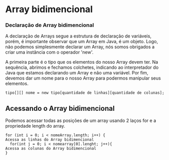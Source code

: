 # Array bidimencional

### Declaração de Array bidimencional

A declaração de Arrays segue a estrutura de declaração de variáveis, porém, é importante observar
que um Array em Java, é um objeto. Logo, não podemos simplesmente declarar um Array, nós somos
obrigados a criar uma instância com o operador 'new'.

A primeira parte é o tipo que os elementos do nosso Array devem ter. Na sequência, abrimos e
fechamos colchetes, indicando ao interpretador do Java que estamos declarando um Array e não uma variável.
Por fim, devemos dar um nome para o nosso Array para podermos manipular seus elementos.

```
tipo[][] nome = new tipo[quantidade de linhas][quantidade de colunas];
```

## Acessando o Array bidimencional

Podemos acessar todas as posições de um array usando 2 laços for e a propriedade
length do array.

```
for (int i = 0; i < nomeArray.length; i++) {
Acessa as linhas do Array bidimencional
  for(int j = 0; i < nomearray[0].lenght; j++){
Acessa as colunas do Array bidimencional
}
```